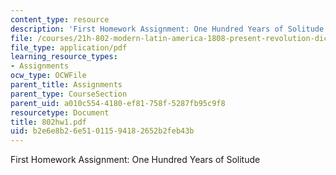 ```yaml
---
content_type: resource
description: 'First Homework Assignment: One Hundred Years of Solitude'
file: /courses/21h-802-modern-latin-america-1808-present-revolution-dictatorship-democracy-spring-2005/b2e6e8b26e51011594182652b2feb43b_802hw1.pdf
file_type: application/pdf
learning_resource_types:
- Assignments
ocw_type: OCWFile
parent_title: Assignments
parent_type: CourseSection
parent_uid: a010c554-4180-ef81-758f-5287fb95c9f8
resourcetype: Document
title: 802hw1.pdf
uid: b2e6e8b2-6e51-0115-9418-2652b2feb43b
---
```

First Homework Assignment: One Hundred Years of Solitude

